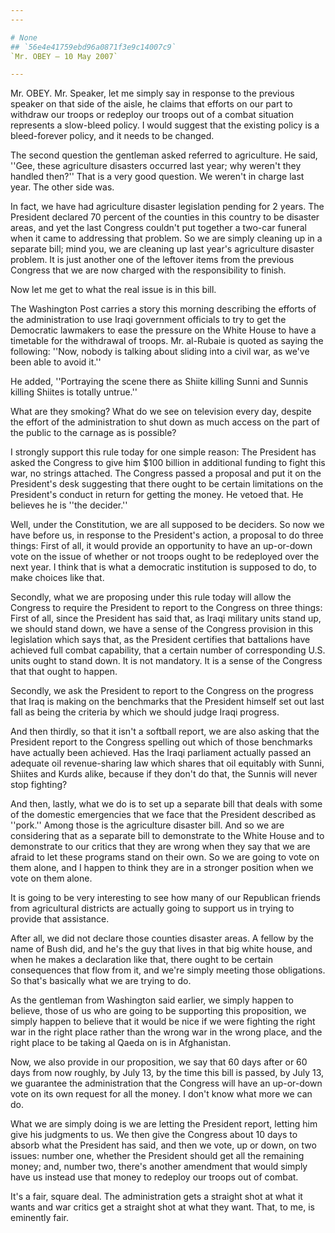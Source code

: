 ```yaml
---
---

# None
## `56e4e41759ebd96a0871f3e9c14007c9`
`Mr. OBEY — 10 May 2007`

---
```



Mr. OBEY. Mr. Speaker, let me simply say in response to the previous 
speaker on that side of the aisle, he claims that efforts on our part 
to withdraw our troops or redeploy our troops out of a combat situation 
represents a slow-bleed policy. I would suggest that the existing 
policy is a bleed-forever policy, and it needs to be changed.

The second question the gentleman asked referred to agriculture. He 
said, ''Gee, these agriculture disasters occurred last year; why 
weren't they handled then?'' That is a very good question. We weren't 
in charge last year. The other side was.

In fact, we have had agriculture disaster legislation pending for 2 
years. The President declared 70 percent of the counties in this 
country to be disaster areas, and yet the last Congress couldn't put 
together a two-car funeral when it came to addressing that problem. So 
we are simply cleaning up in a separate bill; mind you, we are cleaning 
up last year's agriculture disaster problem. It is just another one of 
the leftover items from the previous Congress that we are now charged 
with the responsibility to finish.

Now let me get to what the real issue is in this bill.

The Washington Post carries a story this morning describing the 
efforts of the administration to use Iraqi government officials to try 
to get the Democratic lawmakers to ease the pressure on the White House 
to have a timetable for the withdrawal of troops. Mr. al-Rubaie is 
quoted as saying the following: ''Now, nobody is talking about sliding 
into a civil war, as we've been able to avoid it.''

He added, ''Portraying the scene there as Shiite killing Sunni and 
Sunnis killing Shiites is totally untrue.''

What are they smoking? What do we see on television every day, 
despite the effort of the administration to shut down as much access on 
the part of the public to the carnage as is possible?

I strongly support this rule today for one simple reason: The 
President has asked the Congress to give him $100 billion in additional 
funding to fight this war, no strings attached. The Congress passed a 
proposal and put it on the President's desk suggesting that there ought 
to be certain limitations on the President's conduct in return for 
getting the money. He vetoed that. He believes he is ''the decider.''

Well, under the Constitution, we are all supposed to be deciders. So 
now we have before us, in response to the President's action, a 
proposal to do three things: First of all, it would provide an 
opportunity to have an up-or-down vote on the issue of whether or not 
troops ought to be redeployed over the next year. I think that is what 
a democratic institution is supposed to do, to make choices like that.

Secondly, what we are proposing under this rule today will allow the 
Congress to require the President to report to the Congress on three 
things: First of all, since the President has said that, as Iraqi 
military units stand up, we should stand down, we have a sense of the 
Congress provision in this legislation which says that, as the 
President certifies that battalions have achieved full combat 
capability, that a certain number of corresponding U.S. units ought to 
stand down. It is not mandatory. It is a sense of the Congress that 
that ought to happen.

Secondly, we ask the President to report to the Congress on the 
progress that Iraq is making on the benchmarks that the President 
himself set out last fall as being the criteria by which we should 
judge Iraqi progress.

And then thirdly, so that it isn't a softball report, we are also 
asking that the President report to the Congress spelling out which of 
those benchmarks have actually been achieved. Has the Iraqi parliament 
actually passed an adequate oil revenue-sharing law which shares that 
oil equitably with Sunni, Shiites and Kurds alike, because if they 
don't do that, the Sunnis will never stop fighting?

And then, lastly, what we do is to set up a separate bill that deals 
with some of the domestic emergencies that we face that the President 
described as ''pork.'' Among those is the agriculture disaster bill. 
And so we are considering that as a separate bill to demonstrate to the 
White House and to demonstrate to our critics that they are wrong when 
they say that we are afraid to let these programs stand on their own. 
So we are going to vote on them alone, and I happen to think they are 
in a stronger position when we vote on them alone.



It is going to be very interesting to see how many of our Republican 
friends from agricultural districts are actually going to support us in 
trying to provide that assistance.



After all, we did not declare those counties disaster areas. A fellow 
by the name of Bush did, and he's the guy that lives in that big white 
house, and when he makes a declaration like that, there ought to be 
certain consequences that flow from it, and we're simply meeting those 
obligations. So that's basically what we are trying to do.

As the gentleman from Washington said earlier, we simply happen to 
believe, those of us who are going to be supporting this proposition, 
we simply happen to believe that it would be nice if we were fighting 
the right war in the right place rather than the wrong war in the wrong 
place, and the right place to be taking al Qaeda on is in Afghanistan.

Now, we also provide in our proposition, we say that 60 days after or 
60 days from now roughly, by July 13, by the time this bill is passed, 
by July 13, we guarantee the administration that the Congress will have 
an up-or-down vote on its own request for all the money. I don't know 
what more we can do.

What we are simply doing is we are letting the President report, 
letting him give his judgments to us. We then give the Congress about 
10 days to absorb what the President has said, and then we vote, up or 
down, on two issues: number one, whether the President should get all 
the remaining money; and, number two, there's another amendment that 
would simply have us instead use that money to redeploy our troops out 
of combat.

It's a fair, square deal. The administration gets a straight shot at 
what it wants and war critics get a straight shot at what they want. 
That, to me, is eminently fair.